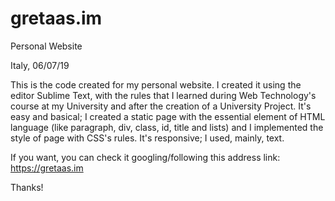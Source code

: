 # gretaas.im
Personal Website

Italy, 06/07/19

This is the code created for my personal website.
I created it using the editor Sublime Text, with the rules that I learned during Web Technology's course at my University and after the creation of a University Project.
It's easy and basical; I created a static page with the essential element of HTML language (like paragraph, div, class, id, title and lists) and I implemented the style of page with CSS's rules.
It's responsive; I used, mainly, text.

If you want, you can check it googling/following this address link: https://gretaas.im 

Thanks!
